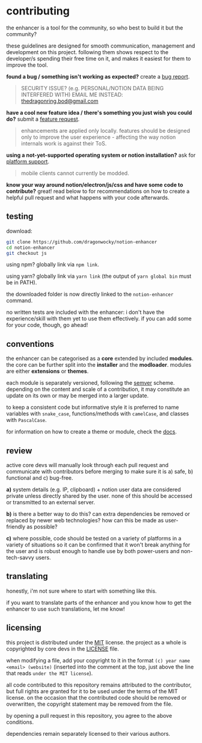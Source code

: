# contributing

the enhancer is a tool for the community, so who best to build it but the community?

these guidelines are designed for smooth communication, management and development on this project.
following them shows respect to the developer/s spending their free time on it, and makes it easiest for them to improve the tool.

**found a bug / something isn't working as expected?** create a
[bug report](https://github.com/dragonwocky/notion-enhancer/issues/new?assignees=&labels=bug&template=bug-report.md&title=).

> SECURITY ISSUE? (e.g. PERSONAL/NOTION DATA BEING INTERFERED WITH)
> EMAIL ME INSTEAD: [thedragonring.bod@gmail.com](mailto:thedragonring.bod@gmail.com)

**have a cool new feature idea / there's something you just wish you could do?** submit a
[feature request](https://github.com/dragonwocky/notion-enhancer/issues/new?assignees=&labels=enhancement&template=feature-request.md&title=).

> enhancements are applied only locally.
> features should be designed only to improve the user experience -
> affecting the way notion internals work is against their ToS.

**using a not-yet-supported operating system or notion installation?** ask for
[platform support](https://github.com/dragonwocky/notion-enhancer/issues/new?assignees=&labels=enhancement&template=platform-support.md&title=).

> mobile clients cannot currently be modded.

**know your way around notion/electron/js/css and have some code to contribute?** great! read below to for recommendations
on how to create a helpful pull request and what happens with your code afterwards.

## testing

download:

```sh
git clone https://github.com/dragonwocky/notion-enhancer
cd notion-enhancer
git checkout js
```

using npm? globally link via `npm link`.

using yarn? globally link via `yarn link` (the output of `yarn global bin` must be in PATH).

the downloaded folder is now directly linked to the `notion-enhancer` command.

no written tests are included with the enhancer: i don't have the experience/skill with them yet to use them effectively.
if you can add some for your code, though, go ahead!

## conventions

the enhancer can be categorised as a **core** extended by included **modules**.
the core can be further split into the **installer** and the **modloader**.
modules are either **extensions** or **themes**.

each module is separately versioned, following the [semver](https://semver.org/) scheme.
depending on the content and scale of a contribution, it may constitute an update on its own or may be merged into a larger update.

to keep a consistent code but informative style it is preferred to name variables with
`snake_case`, functions/methods with `camelCase`, and classes with `PascalCase`.

for information on how to create a theme or module, check the [docs](README.md).

## review

active core devs will manually look through each pull request and communicate with contributors before merging to
make sure it is a) safe, b) functional and c) bug-free.

**a)** system details (e.g. IP, clipboard) + notion user data are considered private unless directly shared by the user.
none of this should be accessed or transmitted to an external server.

**b)** is there a better way to do this? can extra dependencies be removed or replaced by newer web technologies?
how can this be made as user-friendly as possible?

**c)** where possible, code should be tested on a variety of platforms in a variety of situations so it can be
confirmed that it won't break anything for the user and is robust enough to handle use by both
power-users and non-tech-savvy users.

## translating

honestly, i'm not sure where to start with something like this.

if you want to translate parts of the enhancer and you know how to get the enhancer to use such translations, let me know!

## licensing

this project is distributed under the [MIT](https://choosealicense.com/licenses/mit/) license.
the project as a whole is copyrighted by core devs in the [LICENSE](LICENSE) file.

when modifying a file, add your copyright to it in the format `(c) year name <email> (website)`
(inserted into the comment at the top, just above the line that reads `under the MIT license`).

all code contributed to this repository remains attributed to the contributor,
but full rights are granted for it to be used under the terms of the MIT license.
on the occasion that the contributed code should be removed or overwritten,
the copyright statement may be removed from the file.

by opening a pull request in this repository, you agree to the above conditions.

dependencies remain separately licensed to their various authors.
